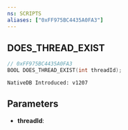 ```yaml
---
ns: SCRIPTS
aliases: ["0xFF975BC4435A0FA3"]
---
```

## DOES_THREAD_EXIST

```c
// 0xFF975BC4435A0FA3
BOOL DOES_THREAD_EXIST(int threadId);
```

```
NativeDB Introduced: v1207
```

## Parameters
* **threadId**:
